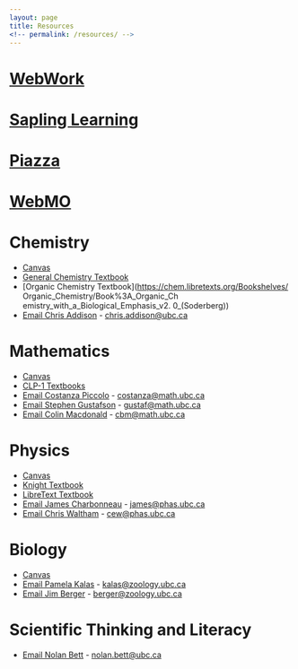 ```yaml
---
layout: page
title: Resources
<!-- permalink: /resources/ -->
---
```


# [WebWork](https://webwork.elearning.ubc.ca/webwork2/2020W1-2_SCIE_010_001/)

# [Sapling Learning](https://canvas.ubc.ca/courses/62920/modules/items/2122446)

# [Piazza](https://canvas.ubc.ca/courses/62807/external_tools/201?display=borderless)

# [WebMO](https://canvas.ubc.ca/courses/62920/external_tools/2985?display=borderless)


# Chemistry
- [Canvas](https://canvas.ubc.ca/courses/62920)
- [General Chemistry Textbook](https://chem.libretexts.org/Bookshelves/)
- [Organic Chemistry Textbook](https://chem.libretexts.org/Bookshelves/ Organic_Chemistry/Book%3A_Organic_Ch emistry_with_a_Biological_Emphasis_v2. 0_(Soderberg))
- [Email Chris Addison](mailto:chris.addison@ubc.ca) - chris.addison@ubc.ca 

# Mathematics
- [Canvas](https://canvas.ubc.ca/courses/62921)
- [CLP-1 Textbooks](http://www.math.ubc.ca/~CLP/)
- [Email Costanza Piccolo](mailto:costanza@math.ubc.ca) - costanza@math.ubc.ca
- [Email Stephen Gustafson](mailto:gustaf@math.ubc.ca) - gustaf@math.ubc.ca
- [Email Colin Macdonald](mailto:cbm@math.ubc.ca) - cbm@math.ubc.ca

# Physics
- [Canvas](https://canvas.ubc.ca/courses/62922)
- [Knight Textbook](https://www.icloud.com/iclouddrive/0r8Vrcg15WywXhTUP8Y-3P7wA#Knight,_Randall_Dewey_-_Physics_for_scientists_and_engineers__a_strategic_approach_with_modern_physics-Pearson_(2017))
- [LibreText Textbook](https://openstax.org/details/books/uni)
- [Email James Charbonneau](mailto:james@phas.ubc.ca) - james@phas.ubc.ca
- [Email Chris Waltham](mailto:cew@phas.ubc.ca) - cew@phas.ubc.ca

# Biology
- [Canvas](https://canvas.ubc.ca/courses/62806)
- [Email Pamela Kalas](mailto:kalas@zoology.ubc.ca) - kalas@zoology.ubc.ca
- [Email Jim Berger](mailto:berger@zoology.ubc.ca) - berger@zoology.ubc.ca

# Scientific Thinking and Literacy
- [Email Nolan Bett](mailto:nolan.bett@ubc.ca ) - nolan.bett@ubc.ca 